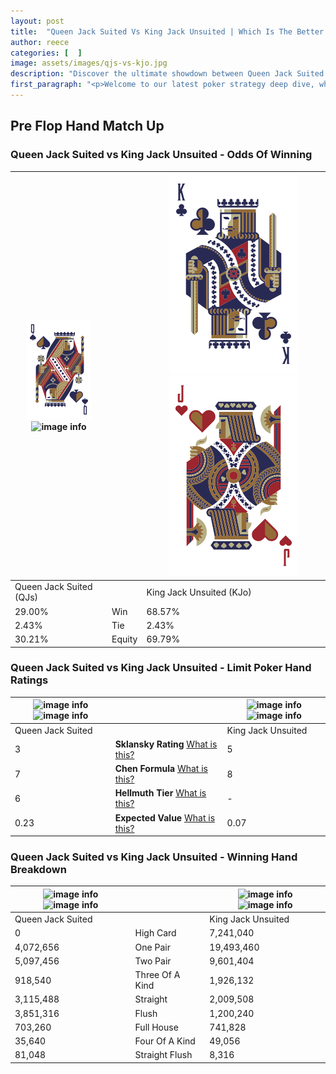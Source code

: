 ```yaml
---
layout: post
title:  "Queen Jack Suited Vs King Jack Unsuited | Which Is The Better Hand In Poker? A Complete Guide"
author: reece
categories: [  ]
image: assets/images/qjs-vs-kjo.jpg
description: "Discover the ultimate showdown between Queen Jack Suited and King Jack Unsuited in poker! Uncover the odds, strategies, and scenarios where one hand triumphs over the other. Get ready to up your poker game with this thrilling analysis."
first_paragraph: "<p>Welcome to our latest poker strategy deep dive, where we're pitting two distinct hands against each other in a high-stakes showdown: Queen Jack Suited vs King Jack Unsuited.</p><p>In the dynamic world of poker, every decision counts, and knowing which hand holds the upper hand is key to your success at the table.</p><p>In this article, we'll dissect these two hands, explore the scenarios where one dominates the other, and equip you with the knowledge to make strategic choices that can tip the odds in your favor.</p><p>Get ready to unravel the intriguing dynamics of these poker hands and elevate your game to new heights.</p>"
---
```




[comment]: # (sp0)

## Pre Flop Hand Match Up

<div class="table hand-ratings" markdown="1"> 



### Queen Jack Suited vs King Jack Unsuited - Odds Of Winning


    
| ![image info](assets/images/hand1/q.png) ![image info](assets/images/hand1/js.png) |  | ![image info](assets/images/hand2/k.png) ![image info](assets/images/hand2/jo.png) |
| -------- | -------- | -------- |
| Queen Jack Suited (QJs) |  | King Jack Unsuited (KJo) |
| 29.00% | Win | 68.57% |
| 2.43% | Tie | 2.43% |
| 30.21% | Equity | 69.79% |




[comment]: # (sp1)



### Queen Jack Suited vs King Jack Unsuited - Limit Poker Hand Ratings


    
| ![image info](https://www.riverpairs.com/assets/images/hand1/q.png) ![image info](https://www.riverpairs.com/assets/images/hand1/js.png) |  | ![image info](https://www.riverpairs.com/assets/images/hand2/k.png) ![image info](https://www.riverpairs.com/assets/images/hand2/jo.png) |
| -------- | -------- | -------- |
| Queen Jack Suited |  | King Jack Unsuited |
| 3 | **Sklansky Rating** [What is this?](/sklansky-rating-explained) | 5 |
| 7 | **Chen Formula** [What is this?](/chen-formula-explained) | 8 |
| 6 | **Hellmuth Tier** [What is this?](/Hellmuth-tier-explained) | - |
| 0.23 | **Expected Value** [What is this?](/expected-value-explained) | 0.07 |




[comment]: # (sp2)



### Queen Jack Suited vs King Jack Unsuited - Winning Hand Breakdown


    
| ![image info](https://www.riverpairs.com/assets/images/hand1/q.png) ![image info](https://www.riverpairs.com/assets/images/hand1/js.png) |  | ![image info](https://www.riverpairs.com/assets/images/hand2/k.png) ![image info](https://www.riverpairs.com/assets/images/hand2/jo.png) |
| -------- | -------- | -------- |
| Queen Jack Suited |  | King Jack Unsuited |
| 0 | High Card | 7,241,040 |
| 4,072,656 | One Pair | 19,493,460 |
| 5,097,456 | Two Pair | 9,601,404 |
| 918,540 | Three Of A Kind | 1,926,132 |
| 3,115,488 | Straight | 2,009,508 |
| 3,851,316 | Flush | 1,200,240 |
| 703,260 | Full House | 741,828 |
| 35,640 | Four Of A Kind | 49,056 |
| 81,048 | Straight Flush | 8,316 |




[comment]: # (sp3)



</div>

[comment]: # (sp4)



[comment]: # (sp5)

